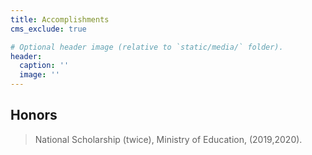 ```yaml
---
title: Accomplishments
cms_exclude: true

# Optional header image (relative to `static/media/` folder).
header:
  caption: ''
  image: ''
---
```


## Honors
> National Scholarship (twice), Ministry of Education, (2019,2020).
